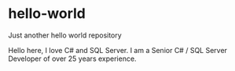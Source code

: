 # hello-world
Just another hello world repository

Hello here, I love C# and SQL Server. I am a Senior C# / SQL Server Developer of over 25 years experience.
